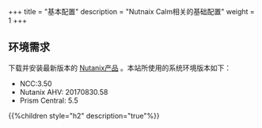 +++
title = "基本配置"
description = "Nutnaix Calm相关的基础配置"
weight = 1
+++

## 环境需求

下载并安装最新版本的 [Nutanix产品](https://portal.nutanix.com) 。本站所使用的系统环境版本如下：

* NCC:3.50
* Nutanix AHV: 20170830.58
* Prism Central: 5.5

{{%children style="h2" description="true"%}}


